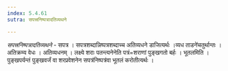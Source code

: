 ```yaml
---
index: 5.4.61
sutra: सपत्त्रनिष्पत्रादतिव्यथने

---
```

_सपत्त्रनिष्पत्रादतिव्यथने_ - सपत्र । सपत्रशब्दान्निष्पत्रशब्दाच्च अतिव्यधने डाजित्यर्थः ।व्यध ताडने॑चतुर्थान्तः । अतिक्रम्य वेधः । अतिव्यधनम् । लक्ष्ये शराः पतन्त्यनेनेति पत्रं=शराणां पुङ्खगतो बर्हः । भूतलमिति ।पुङ्खपर्यन्तं पुङ्खवर्जं वा शरप्रवेशनेन सपत्र॑निष्पत्र॑वा भूतलं करोतीत्यर्थः । 
